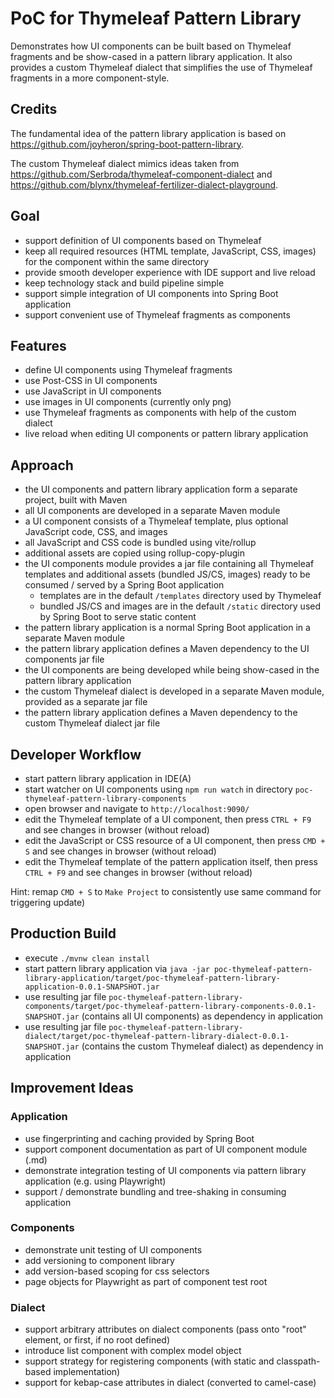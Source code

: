 # PoC for Thymeleaf Pattern Library

Demonstrates how UI components can be built based on Thymeleaf fragments and be show-cased in a pattern library application.
It also provides a custom Thymeleaf dialect that simplifies the use of Thymeleaf fragments in a more component-style.

## Credits

The fundamental idea of the pattern library application is based on https://github.com/joyheron/spring-boot-pattern-library</a>.

The custom Thymeleaf dialect mimics ideas taken from https://github.com/Serbroda/thymeleaf-component-dialect and https://github.com/blynx/thymeleaf-fertilizer-dialect-playground.

## Goal

- support definition of UI components based on Thymeleaf
- keep all required resources (HTML template, JavaScript, CSS, images) for the component within the same directory
- provide smooth developer experience with IDE support and live reload
- keep technology stack and build pipeline simple
- support simple integration of UI components into Spring Boot application
- support convenient use of Thymeleaf fragments as components

## Features

- define UI components using Thymeleaf fragments
- use Post-CSS in UI components
- use JavaScript in UI components
- use images in UI components (currently only png)
- use Thymeleaf fragments as components with help of the custom dialect
- live reload when editing UI components or pattern library application


## Approach

- the UI components and pattern library application form a separate project, built with Maven
- all UI components are developed in a separate Maven module
- a UI component consists of a Thymeleaf template, plus optional JavaScript code, CSS, and images
- all JavaScript and CSS code is bundled using vite/rollup
- additional assets are copied using rollup-copy-plugin
- the UI components module provides a jar file containing all Thymeleaf templates and additional assets (bundled JS/CS, images) ready to be consumed / served by a Spring Boot application
  - templates are in the default `/templates` directory used by Thymeleaf
  - bundled JS/CS and images are in the default `/static` directory used by Spring Boot to serve static content
- the pattern library application is a normal Spring Boot application in a separate Maven module
- the pattern library application defines a Maven dependency to the UI components jar file
- the UI components are being developed while being show-cased in the pattern library application
- the custom Thymeleaf dialect is developed in a separate Maven module, provided as a separate jar file
- the pattern library application defines a Maven dependency to the custom Thymeleaf dialect jar file


## Developer Workflow

- start pattern library application in IDE(A)
- start watcher on UI components using `npm run watch` in directory `poc-thymeleaf-pattern-library-components`
- open browser and navigate to `http://localhost:9090/`
- edit the Thymeleaf template of a UI component, then press `CTRL + F9` and see changes in browser (without reload)
- edit the JavaScript or CSS resource of a UI component, then press `CMD + S` and see changes in browser (without reload)
- edit the Thymeleaf template of the pattern application itself, then press `CTRL + F9`  and see changes in browser (without reload)

Hint: remap `CMD + S` to `Make Project` to consistently use same command for triggering update)


## Production Build

- execute `./mvnw clean install`
- start pattern library application via `java -jar poc-thymeleaf-pattern-library-application/target/poc-thymeleaf-pattern-library-application-0.0.1-SNAPSHOT.jar`
- use resulting jar file `poc-thymeleaf-pattern-library-components/target/poc-thymeleaf-pattern-library-components-0.0.1-SNAPSHOT.jar` (contains all UI components) as dependency in application
- use resulting jar file `poc-thymeleaf-pattern-library-dialect/target/poc-thymeleaf-pattern-library-dialect-0.0.1-SNAPSHOT.jar` (contains the custom Thymeleaf dialect) as dependency in application


## Improvement Ideas

### Application
- use fingerprinting and caching provided by Spring Boot
- support component documentation as part of UI component module (<component>.md)
- demonstrate integration testing of UI components via pattern library application (e.g. using Playwright)
- support / demonstrate bundling and tree-shaking in consuming application

### Components
- demonstrate unit testing of UI components
- add versioning to component library
- add version-based scoping for css selectors
- page objects for Playwright as part of component test root

### Dialect
- support arbitrary attributes on dialect components (pass onto "root" element, or first, if no root defined)
- introduce list component with complex model object
- support strategy for registering components (with static and classpath-based implementation)
- support for kebap-case attributes in dialect (converted to camel-case)

